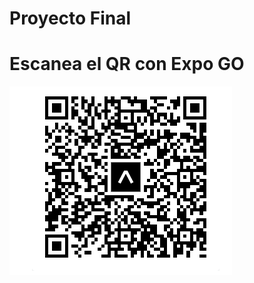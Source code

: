 # Proyecto Final

# Escanea el QR con Expo GO
<img src="./assets/qr-proyectofinal.PNG" alt="QR Expo GO"/>

